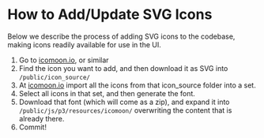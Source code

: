 
# How to Add/Update SVG Icons

Below we describe the process of adding SVG icons to the codebase, making icons readily available for use in the UI.

1) Go to [icomoon.io](https://icomoon.io/), or similar
2) Find the icon you want to add, and then download it as SVG into `/public/icon_source/`
3) At [icomoon.io](https://icomoon.io/) import all the icons from that icon_source folder into a set.
4) Select all icons in that set, and then generate the font.
5) Download that font (which will come as a zip), and expand it into `/public/js/p3/resources/icomoon/` overwriting the content that is already there.
6) Commit!
